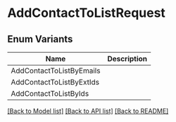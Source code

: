 # AddContactToListRequest

## Enum Variants

| Name | Description |
|---- | -----|
| AddContactToListByEmails |  |
| AddContactToListByExtIds |  |
| AddContactToListByIds |  |

[[Back to Model list]](../README.md#documentation-for-models) [[Back to API list]](../README.md#documentation-for-api-endpoints) [[Back to README]](../README.md)


